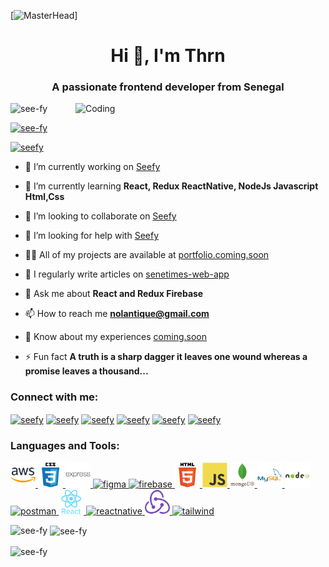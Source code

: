 [![MasterHead](https://cdn.pixabay.com/photo/2022/08/15/03/07/path-7387018__340.jpg)]
<h1 align="center">Hi 👋, I'm Thrn</h1>
<h3 align="center">A passionate frontend developer from Senegal</h3>
<img align="right" alt="Coding" width="400" src="https://cdn.dribbble.com/users/1162077/screenshots/3848914/programmer.gif" />

<p align="left"> <img src="https://komarev.com/ghpvc/?username=see-fy&label=Profile%20views&color=0e75b6&style=flat" alt="see-fy" /> </p>

<p align="left"> <a href="https://github.com/ryo-ma/github-profile-trophy"><img src="https://github-profile-trophy.vercel.app/?username=see-fy" alt="see-fy" /></a> </p>

<p align="left"> <a href="https://twitter.com/seefy" target="blank"><img src="https://img.shields.io/twitter/follow/seefy?logo=twitter&style=for-the-badge" alt="seefy" /></a> </p>

- 🔭 I’m currently working on [Seefy](coming.soon)

- 🌱 I’m currently learning **React, Redux ReactNative, NodeJs Javascript Html,Css**

- 👯 I’m looking to collaborate on [Seefy](coming.soon)

- 🤝 I’m looking for help with [Seefy](coming.soon)

- 👨‍💻 All of my projects are available at [portfolio.coming.soon](portfolio.coming.soon)

- 📝 I regularly write articles on [senetimes-web-app](senetimes-web-app)

- 💬 Ask me about **React and Redux Firebase**

- 📫 How to reach me **nolantique@gmail.com**

- 📄 Know about my experiences [coming.soon](coming.soon)

- ⚡ Fun fact **A truth is a sharp dagger it leaves one wound whereas a promise leaves a thousand...**

<h3 align="left">Connect with me:</h3>
<p align="left">
<a href="https://codepen.io/seefy" target="blank"><img align="center" src="https://raw.githubusercontent.com/rahuldkjain/github-profile-readme-generator/master/src/images/icons/Social/codepen.svg" alt="seefy" height="30" width="40" /></a>
<a href="https://twitter.com/seefy" target="blank"><img align="center" src="https://raw.githubusercontent.com/rahuldkjain/github-profile-readme-generator/master/src/images/icons/Social/twitter.svg" alt="seefy" height="30" width="40" /></a>
<a href="https://linkedin.com/in/seefy" target="blank"><img align="center" src="https://raw.githubusercontent.com/rahuldkjain/github-profile-readme-generator/master/src/images/icons/Social/linked-in-alt.svg" alt="seefy" height="30" width="40" /></a>
<a href="https://fb.com/seefy" target="blank"><img align="center" src="https://raw.githubusercontent.com/rahuldkjain/github-profile-readme-generator/master/src/images/icons/Social/facebook.svg" alt="seefy" height="30" width="40" /></a>
<a href="https://instagram.com/seefy" target="blank"><img align="center" src="https://raw.githubusercontent.com/rahuldkjain/github-profile-readme-generator/master/src/images/icons/Social/instagram.svg" alt="seefy" height="30" width="40" /></a>
<a href="https://www.youtube.com/c/seefy" target="blank"><img align="center" src="https://raw.githubusercontent.com/rahuldkjain/github-profile-readme-generator/master/src/images/icons/Social/youtube.svg" alt="seefy" height="30" width="40" /></a>
</p>

<h3 align="left">Languages and Tools:</h3>
<p align="left"> <a href="https://aws.amazon.com" target="_blank" rel="noreferrer"> <img src="https://raw.githubusercontent.com/devicons/devicon/master/icons/amazonwebservices/amazonwebservices-original-wordmark.svg" alt="aws" width="40" height="40"/> </a> <a href="https://www.w3schools.com/css/" target="_blank" rel="noreferrer"> <img src="https://raw.githubusercontent.com/devicons/devicon/master/icons/css3/css3-original-wordmark.svg" alt="css3" width="40" height="40"/> </a> <a href="https://expressjs.com" target="_blank" rel="noreferrer"> <img src="https://raw.githubusercontent.com/devicons/devicon/master/icons/express/express-original-wordmark.svg" alt="express" width="40" height="40"/> </a> <a href="https://www.figma.com/" target="_blank" rel="noreferrer"> <img src="https://www.vectorlogo.zone/logos/figma/figma-icon.svg" alt="figma" width="40" height="40"/> </a> <a href="https://firebase.google.com/" target="_blank" rel="noreferrer"> <img src="https://www.vectorlogo.zone/logos/firebase/firebase-icon.svg" alt="firebase" width="40" height="40"/> </a> <a href="https://www.w3.org/html/" target="_blank" rel="noreferrer"> <img src="https://raw.githubusercontent.com/devicons/devicon/master/icons/html5/html5-original-wordmark.svg" alt="html5" width="40" height="40"/> </a> <a href="https://developer.mozilla.org/en-US/docs/Web/JavaScript" target="_blank" rel="noreferrer"> <img src="https://raw.githubusercontent.com/devicons/devicon/master/icons/javascript/javascript-original.svg" alt="javascript" width="40" height="40"/> </a> <a href="https://www.mongodb.com/" target="_blank" rel="noreferrer"> <img src="https://raw.githubusercontent.com/devicons/devicon/master/icons/mongodb/mongodb-original-wordmark.svg" alt="mongodb" width="40" height="40"/> </a> <a href="https://www.mysql.com/" target="_blank" rel="noreferrer"> <img src="https://raw.githubusercontent.com/devicons/devicon/master/icons/mysql/mysql-original-wordmark.svg" alt="mysql" width="40" height="40"/> </a> <a href="https://nodejs.org" target="_blank" rel="noreferrer"> <img src="https://raw.githubusercontent.com/devicons/devicon/master/icons/nodejs/nodejs-original-wordmark.svg" alt="nodejs" width="40" height="40"/> </a> <a href="https://postman.com" target="_blank" rel="noreferrer"> <img src="https://www.vectorlogo.zone/logos/getpostman/getpostman-icon.svg" alt="postman" width="40" height="40"/> </a> <a href="https://reactjs.org/" target="_blank" rel="noreferrer"> <img src="https://raw.githubusercontent.com/devicons/devicon/master/icons/react/react-original-wordmark.svg" alt="react" width="40" height="40"/> </a> <a href="https://reactnative.dev/" target="_blank" rel="noreferrer"> <img src="https://reactnative.dev/img/header_logo.svg" alt="reactnative" width="40" height="40"/> </a> <a href="https://redux.js.org" target="_blank" rel="noreferrer"> <img src="https://raw.githubusercontent.com/devicons/devicon/master/icons/redux/redux-original.svg" alt="redux" width="40" height="40"/> </a> <a href="https://tailwindcss.com/" target="_blank" rel="noreferrer"> <img src="https://www.vectorlogo.zone/logos/tailwindcss/tailwindcss-icon.svg" alt="tailwind" width="40" height="40"/> </a> </p>

<p><img align="left" src="https://github-readme-stats.vercel.app/api/top-langs?username=see-fy&show_icons=true&locale=en&layout=compact" alt="see-fy" /></p>

<p>&nbsp;<img align="center" src="https://github-readme-stats.vercel.app/api?username=see-fy&show_icons=true&locale=en" alt="see-fy" /></p>

<p><img align="center" src="https://github-readme-streak-stats.herokuapp.com/?user=see-fy&" alt="see-fy" /></p>


